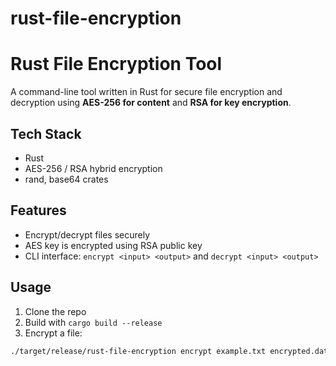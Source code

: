 # rust-file-encryption

# Rust File Encryption Tool

A command-line tool written in Rust for secure file encryption and decryption using **AES-256 for content** and **RSA for key encryption**.

## Tech Stack
- Rust
- AES-256 / RSA hybrid encryption
- rand, base64 crates

## Features
- Encrypt/decrypt files securely
- AES key is encrypted using RSA public key
- CLI interface: `encrypt <input> <output>` and `decrypt <input> <output>`

## Usage
1. Clone the repo  
2. Build with `cargo build --release`  
3. Encrypt a file:  
```bash
./target/release/rust-file-encryption encrypt example.txt encrypted.dat
